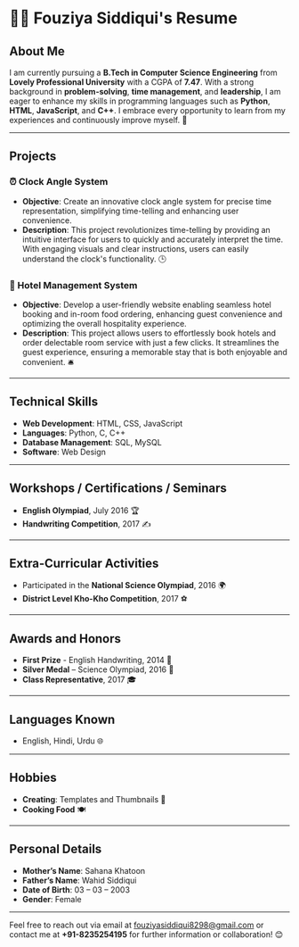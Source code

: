  # 👩‍💻 Fouziya Siddiqui's Resume

## About Me
I am currently pursuing a **B.Tech in Computer Science Engineering** from **Lovely Professional University** with a CGPA of **7.47**. With a strong background in **problem-solving**, **time management**, and **leadership**, I am eager to enhance my skills in programming languages such as **Python**, **HTML**, **JavaScript**, and **C++**. I embrace every opportunity to learn from my experiences and continuously improve myself. 🌱

---

## Projects

### ⏰ Clock Angle System
- **Objective**: Create an innovative clock angle system for precise time representation, simplifying time-telling and enhancing user convenience.
- **Description**: This project revolutionizes time-telling by providing an intuitive interface for users to quickly and accurately interpret the time. With engaging visuals and clear instructions, users can easily understand the clock's functionality. 🕒

### 🏨 Hotel Management System
- **Objective**: Develop a user-friendly website enabling seamless hotel booking and in-room food ordering, enhancing guest convenience and optimizing the overall hospitality experience.
- **Description**: This project allows users to effortlessly book hotels and order delectable room service with just a few clicks. It streamlines the guest experience, ensuring a memorable stay that is both enjoyable and convenient. 🛎️

---

## Technical Skills
- **Web Development**: HTML, CSS, JavaScript
- **Languages**: Python, C, C++
- **Database Management**: SQL, MySQL
- **Software**: Web Design

---

## Workshops / Certifications / Seminars
- **English Olympiad**, July 2016 🏆
- **Handwriting Competition**, 2017 ✍️

---

## Extra-Curricular Activities
- Participated in the **National Science Olympiad**, 2016 🌍
- **District Level Kho-Kho Competition**, 2017 ⚽

---

## Awards and Honors
- **First Prize** - English Handwriting, 2014 🥇
- **Silver Medal** – Science Olympiad, 2016 🥈
- **Class Representative**, 2017 🎓

---

## Languages Known
- English, Hindi, Urdu 🌐

---

## Hobbies
- **Creating**: Templates and Thumbnails 🎨
- **Cooking Food** 🍽️

---

## Personal Details
- **Mother’s Name**: Sahana Khatoon
- **Father’s Name**: Wahid Siddiqui
- **Date of Birth**: 03 – 03 – 2003
- **Gender**: Female

---

Feel free to reach out via email at [fouziyasiddiqui8298@gmail.com](mailto:fouziyasiddiqui8298@gmail.com) or contact me at **+91-8235254195** for further information or collaboration! 😊
